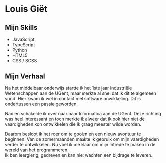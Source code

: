 # Louis Giët

## Mijn Skills
 - JavaScript
 - TypeScript
 - Python
 - HTML5
 - CSS / SCSS

## Mijn Verhaal
Na het middelbaar onderwijs startte ik het 1ste jaar Industriële Wetenschappen aan de UGent, maar 
merkte al snel dat ik dit te algemeen vond. Hier kwam ik wel in contact met software onwikkeling. Dit is 
ondertussen een passie geworden.  

Nadien schakelde ik over naar naar Informatica aan de UGent. Deze richting was heel interessant en 
toch merkte ik alweer dat ik ook hier niet de vaardigheden kon ontwikkelen die ik graag meester wilde 
worden.  

Daarom besloot ik het roer om te gooien en een nieuw avontuur te beginnen. Van de zomermaanden 
maakte ik gebruik om mijn vaardigheden verder te ontwikkelen. Nu voel ik me klaar om mijn intrede te 
maken in de wereld van het programmeren.  
Ik ben leergierig, gedreven en kan niet wachten een bijdrage te leveren.

